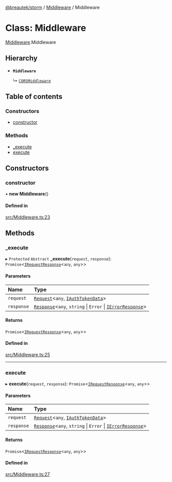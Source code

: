 [@breautek/storm](../README.md) / [Middleware](../modules/Middleware.md) / Middleware

# Class: Middleware

[Middleware](../modules/Middleware.md).Middleware

## Hierarchy

- **`Middleware`**

  ↳ [`CORSMiddleware`](CORSMiddleware.CORSMiddleware-1.md)

## Table of contents

### Constructors

- [constructor](Middleware.Middleware-1.md#constructor)

### Methods

- [\_execute](Middleware.Middleware-1.md#_execute)
- [execute](Middleware.Middleware-1.md#execute)

## Constructors

### constructor

• **new Middleware**()

#### Defined in

[src/Middleware.ts:23](https://github.com/breautek/storm/blob/3845ece/src/Middleware.ts#L23)

## Methods

### \_execute

▸ `Protected` `Abstract` **_execute**(`request`, `response`): `Promise`<[`IRequestResponse`](../interfaces/IRequestResponse.IRequestResponse-1.md)<`any`, `any`\>\>

#### Parameters

| Name | Type |
| :------ | :------ |
| `request` | [`Request`](Request.Request-1.md)<`any`, [`IAuthTokenData`](../interfaces/IAuthTokenData.IAuthTokenData-1.md)\> |
| `response` | [`Response`](Response.Response-1.md)<`any`, `string` \| `Error` \| [`IErrorResponse`](../interfaces/StormError.IErrorResponse.md)\> |

#### Returns

`Promise`<[`IRequestResponse`](../interfaces/IRequestResponse.IRequestResponse-1.md)<`any`, `any`\>\>

#### Defined in

[src/Middleware.ts:25](https://github.com/breautek/storm/blob/3845ece/src/Middleware.ts#L25)

___

### execute

▸ **execute**(`request`, `response`): `Promise`<[`IRequestResponse`](../interfaces/IRequestResponse.IRequestResponse-1.md)<`any`, `any`\>\>

#### Parameters

| Name | Type |
| :------ | :------ |
| `request` | [`Request`](Request.Request-1.md)<`any`, [`IAuthTokenData`](../interfaces/IAuthTokenData.IAuthTokenData-1.md)\> |
| `response` | [`Response`](Response.Response-1.md)<`any`, `string` \| `Error` \| [`IErrorResponse`](../interfaces/StormError.IErrorResponse.md)\> |

#### Returns

`Promise`<[`IRequestResponse`](../interfaces/IRequestResponse.IRequestResponse-1.md)<`any`, `any`\>\>

#### Defined in

[src/Middleware.ts:27](https://github.com/breautek/storm/blob/3845ece/src/Middleware.ts#L27)
